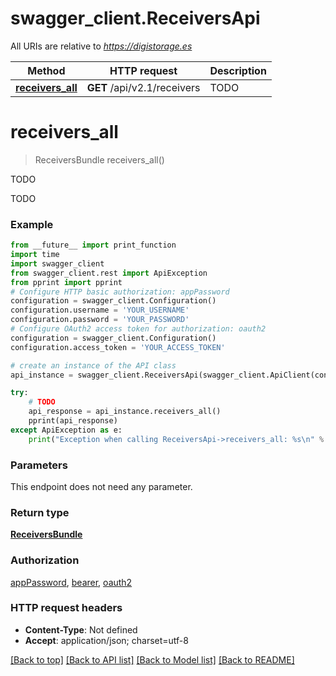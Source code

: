 # swagger_client.ReceiversApi

All URIs are relative to *https://digistorage.es*

Method | HTTP request | Description
------------- | ------------- | -------------
[**receivers_all**](ReceiversApi.md#receivers_all) | **GET** /api/v2.1/receivers | TODO

# **receivers_all**
> ReceiversBundle receivers_all()

TODO

TODO

### Example
```python
from __future__ import print_function
import time
import swagger_client
from swagger_client.rest import ApiException
from pprint import pprint
# Configure HTTP basic authorization: appPassword
configuration = swagger_client.Configuration()
configuration.username = 'YOUR_USERNAME'
configuration.password = 'YOUR_PASSWORD'
# Configure OAuth2 access token for authorization: oauth2
configuration = swagger_client.Configuration()
configuration.access_token = 'YOUR_ACCESS_TOKEN'

# create an instance of the API class
api_instance = swagger_client.ReceiversApi(swagger_client.ApiClient(configuration))

try:
    # TODO
    api_response = api_instance.receivers_all()
    pprint(api_response)
except ApiException as e:
    print("Exception when calling ReceiversApi->receivers_all: %s\n" % e)
```

### Parameters
This endpoint does not need any parameter.

### Return type

[**ReceiversBundle**](ReceiversBundle.md)

### Authorization

[appPassword](../README.md#appPassword), [bearer](../README.md#bearer), [oauth2](../README.md#oauth2)

### HTTP request headers

 - **Content-Type**: Not defined
 - **Accept**: application/json; charset=utf-8

[[Back to top]](#) [[Back to API list]](../README.md#documentation-for-api-endpoints) [[Back to Model list]](../README.md#documentation-for-models) [[Back to README]](../README.md)

